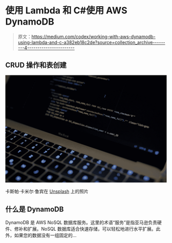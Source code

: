 # 使用 Lambda 和 C#使用 AWS DynamoDB

> 原文：<https://medium.com/codex/working-with-aws-dynamodb-using-lambda-and-c-a382eb18c2de?source=collection_archive---------4----------------------->

## CRUD 操作和表创建

![](img/a1fca2c4a11ef47813e3513a78d6bdda.png)

卡斯帕·卡米尔·鲁宾在 [Unsplash](https://unsplash.com?utm_source=medium&utm_medium=referral) 上的照片

## 什么是 DynamoDB

DynamoDB 是 AWS NoSQL 数据库服务。这里的术语“服务”是指亚马逊负责硬件、修补和扩展。NoSQL 数据库适合快速存储，可以轻松地进行水平扩展。此外，如果您的数据没有一组固定的…